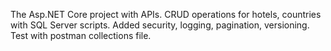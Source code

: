 The Asp.NET Core project with APIs. CRUD operations for hotels, countries with SQL Server scripts. 
Added security, logging, pagination, versioning.
Test with postman collections file.
